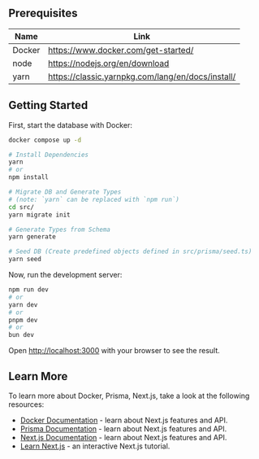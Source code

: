 ## Prerequisites

| Name | Link |
|------|------|
| Docker | https://www.docker.com/get-started/ |
| node | https://nodejs.org/en/download |
| yarn | https://classic.yarnpkg.com/lang/en/docs/install/ |

## Getting Started

First, start the database with Docker:

```bash
docker compose up -d

# Install Dependencies 
yarn 
# or
npm install

# Migrate DB and Generate Types 
# (note: `yarn` can be replaced with `npm run`)
cd src/
yarn migrate init

# Generate Types from Schema
yarn generate

# Seed DB (Create predefined objects defined in src/prisma/seed.ts)
yarn seed
```

Now, run the development server:

```bash
npm run dev
# or
yarn dev
# or
pnpm dev
# or
bun dev
```

Open [http://localhost:3000](http://localhost:3000) with your browser to see the result.

## Learn More

To learn more about Docker, Prisma, Next.js, take a look at the following resources:

- [Docker Documentation](https://docs.docker.com) - learn about Next.js features and API.
- [Prisma Documentation](https://www.prisma.io/docs) - learn about Next.js features and API.
- [Next.js Documentation](https://nextjs.org/docs) - learn about Next.js features and API.
- [Learn Next.js](https://nextjs.org/learn-pages-router) - an interactive Next.js tutorial.
